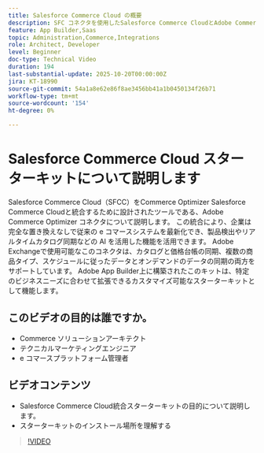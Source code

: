 ```yaml
---
title: Salesforce Commerce Cloud の概要
description: SFC コネクタを使用したSalesforce Commerce CloudとAdobe Commerce Optimizerの統合について説明します。
feature: App Builder,Saas
topic: Administration,Commerce,Integrations
role: Architect, Developer
level: Beginner
doc-type: Technical Video
duration: 194
last-substantial-update: 2025-10-20T00:00:00Z
jira: KT-18990
source-git-commit: 54a1a8e62e86f8ae3456bb41a1b0450134f26b71
workflow-type: tm+mt
source-wordcount: '154'
ht-degree: 0%

---
```



# Salesforce Commerce Cloud スターターキットについて説明します

Salesforce Commerce Cloud（SFCC）をCommerce Optimizer Salesforce Commerce Cloudと統合するために設計されたツールである、Adobe Commerce Optimizer コネクタについて説明します。 この統合により、企業は完全な置き換えなしで従来の e コマースシステムを最新化でき、製品検出やリアルタイムカタログ同期などの AI を活用した機能を活用できます。 Adobe Exchangeで使用可能なこのコネクタは、カタログと価格台帳の同期、複数の商品タイプ、スケジュールに従ったデータとオンデマンドのデータの同期の両方をサポートしています。 Adobe App Builder上に構築されたこのキットは、特定のビジネスニーズに合わせて拡張できるカスタマイズ可能なスターターキットとして機能します。

## このビデオの目的は誰ですか。

* Commerce ソリューションアーキテクト
* テクニカルマーケティングエンジニア
* e コマースプラットフォーム管理者

## ビデオコンテンツ

* Salesforce Commerce Cloud統合スターターキットの目的について説明します。
* スターターキットのインストール場所を理解する

>[!VIDEO](https://video.tv.adobe.com/v/3476013?learn=on)
